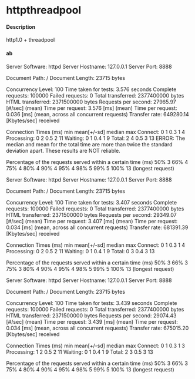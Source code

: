 # httpthreadpool

#### Description
http1.0 + threadpool



#### ab 
Server Software:        httpd
Server Hostname:        127.0.0.1
Server Port:            8888

Document Path:          /
Document Length:        23715 bytes

Concurrency Level:      100
Time taken for tests:   3.576 seconds
Complete requests:      100000
Failed requests:        0
Total transferred:      2377400000 bytes
HTML transferred:       2371500000 bytes
Requests per second:    27965.97 [#/sec] (mean)
Time per request:       3.576 [ms] (mean)
Time per request:       0.036 [ms] (mean, across all concurrent requests)
Transfer rate:          649280.14 [Kbytes/sec] received

Connection Times (ms)
              min  mean[+/-sd] median   max
Connect:        0    1   0.3      1       4
Processing:     0    2   0.5      2      11
Waiting:        0    1   0.4      1       9
Total:          2    4   0.5      3      13
ERROR: The median and mean for the total time are more than twice the standard
       deviation apart. These results are NOT reliable.

Percentage of the requests served within a certain time (ms)
  50%      3
  66%      4
  75%      4
  80%      4
  90%      4
  95%      4
  98%      5
  99%      5
 100%     13 (longest request)

Server Software:        httpd
Server Hostname:        127.0.0.1
Server Port:            8888

Document Path:          /
Document Length:        23715 bytes

Concurrency Level:      100
Time taken for tests:   3.407 seconds
Complete requests:      100000
Failed requests:        0
Total transferred:      2377400000 bytes
HTML transferred:       2371500000 bytes
Requests per second:    29349.07 [#/sec] (mean)
Time per request:       3.407 [ms] (mean)
Time per request:       0.034 [ms] (mean, across all concurrent requests)
Transfer rate:          681391.39 [Kbytes/sec] received

Connection Times (ms)
              min  mean[+/-sd] median   max
Connect:        0    1   0.3      1       4
Processing:     0    2   0.5      2      11
Waiting:        0    1   0.4      1       9
Total:          0    3   0.4      3      13

Percentage of the requests served within a certain time (ms)
  50%      3
  66%      3
  75%      3
  80%      4
  90%      4
  95%      4
  98%      5
  99%      5
 100%     13 (longest request)


Server Software:        httpd
Server Hostname:        127.0.0.1
Server Port:            8888

Document Path:          /
Document Length:        23715 bytes

Concurrency Level:      100
Time taken for tests:   3.439 seconds
Complete requests:      100000
Failed requests:        0
Total transferred:      2377400000 bytes
HTML transferred:       2371500000 bytes
Requests per second:    29074.43 [#/sec] (mean)
Time per request:       3.439 [ms] (mean)
Time per request:       0.034 [ms] (mean, across all concurrent requests)
Transfer rate:          675015.20 [Kbytes/sec] received

Connection Times (ms)
              min  mean[+/-sd] median   max
Connect:        0    1   0.3      1       3
Processing:     1    2   0.5      2      11
Waiting:        0    1   0.4      1       9
Total:          2    3   0.5      3      13

Percentage of the requests served within a certain time (ms)
  50%      3
  66%      3
  75%      4
  80%      4
  90%      4
  95%      4
  98%      5
  99%      5
 100%     13 (longest request)



